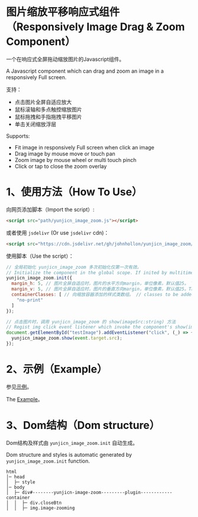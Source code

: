 # 图片缩放平移响应式组件（Responsively Image Drag & Zoom Component）

一个在响应式全屏拖动缩放图片的Javascript组件。

A Javascript component which can drag and zoom an image in a responsively Full screen.

支持：

* 点击图片全屏自适应放大
* 鼠标滚轴和多点触控缩放图片
* 鼠标拖拽和手指拖拽平移图片
* 单击关闭缩放浮层

Supports:

* Fit image in responsively Full screen when click an image
* Drag image by mouse move or touch pan
* Zoom image by mouse wheel or multi touch pinch
* Click or tap to close the zoom overlay

# 1、使用方法（How To Use）

向网页添加脚本（Import the script）:

``` html
<script src="path/yunjicn_image_zoom.js"></script>
```

或者使用 `jsdelivr` (Or use `jsdelivr` cdn)：

``` html
<script src="https://cdn.jsdelivr.net/gh/johnhollon/yunjicn_image_zoom/src/yunjicn_image_zoom.js"></script>
```

使用脚本（Use the script）：

``` js
// 全局初始化 yunjicn_image_zoom 多次初始化仅第一次有效。
// Initialize the component in the global scope. If inited by multitimes, only the first init make sense.
yunjicn_image_zoom.init({
  margin_h: 5, // 图片全屏自适应时，图片的水平方向margin，单位像素，默认值25。 The horizontal margin (in pixels) When fit the image in full screen, default is 25.
  margin_v: 5, // 图片全屏自适应时，图片的垂直方向margin，单位像素，默认值25。The vertical margin (in pixels) When fit the image in full screen, default is 25.
  containerClasses: [ // 向缩放容器添加的样式类数组。 // classes to be added to the zoom container.
    "no-print"
  ]
});

// 点击图片时，调用 yunjicn_image_zoom 的 show(imageSrc:string) 方法
// Regist img click event listener which invoke the component's show(imageSrc:string) function.
document.getElementById("testImage").addEventListener("click", (_) => {
  yunjicn_image_zoom.show(event.target.src);
});
```

# 2、示例（Example）

参见[示例](./example.html)。

The [Example](./example.html)。

# 3、Dom结构（Dom structure）

Dom结构及样式由 `yunjicn_image_zoom.init` 自动生成。

Dom structure and styles is automatic generated by `yunjicn_image_zoom.init` function.


```
html
│─ head
│  ├─ style
│─ body
│  ├─ div#--------yunjicn-image-zoom---------plugin------------container
│  │  ├─ div.closeBtn
│  │  ├─ img.image-zooming
```
